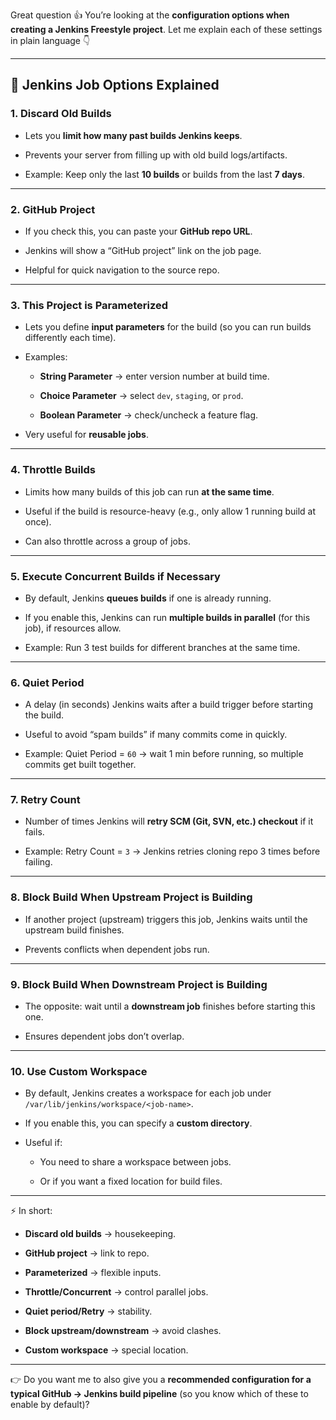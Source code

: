 Great question 👍 You’re looking at the **configuration options when creating a Jenkins Freestyle project**. Let me explain each of these settings in plain language 👇

* * *

## 🔹 Jenkins Job Options Explained

### **1\. Discard Old Builds**

- Lets you **limit how many past builds Jenkins keeps**.
    
- Prevents your server from filling up with old build logs/artifacts.
    
- Example: Keep only the last **10 builds** or builds from the last **7 days**.
    

* * *

### **2\. GitHub Project**

- If you check this, you can paste your **GitHub repo URL**.
    
- Jenkins will show a “GitHub project” link on the job page.
    
- Helpful for quick navigation to the source repo.
    

* * *

### **3\. This Project is Parameterized**

- Lets you define **input parameters** for the build (so you can run builds differently each time).
    
- Examples:
    
    - **String Parameter** → enter version number at build time.
        
    - **Choice Parameter** → select `dev`, `staging`, or `prod`.
        
    - **Boolean Parameter** → check/uncheck a feature flag.
        
- Very useful for **reusable jobs**.
    

* * *

### **4\. Throttle Builds**

- Limits how many builds of this job can run **at the same time**.
    
- Useful if the build is resource-heavy (e.g., only allow 1 running build at once).
    
- Can also throttle across a group of jobs.
    

* * *

### **5\. Execute Concurrent Builds if Necessary**

- By default, Jenkins **queues builds** if one is already running.
    
- If you enable this, Jenkins can run **multiple builds in parallel** (for this job), if resources allow.
    
- Example: Run 3 test builds for different branches at the same time.
    

* * *

### **6\. Quiet Period**

- A delay (in seconds) Jenkins waits after a build trigger before starting the build.
    
- Useful to avoid “spam builds” if many commits come in quickly.
    
- Example: Quiet Period = `60` → wait 1 min before running, so multiple commits get built together.
    

* * *

### **7\. Retry Count**

- Number of times Jenkins will **retry SCM (Git, SVN, etc.) checkout** if it fails.
    
- Example: Retry Count = `3` → Jenkins retries cloning repo 3 times before failing.
    

* * *

### **8\. Block Build When Upstream Project is Building**

- If another project (upstream) triggers this job, Jenkins waits until the upstream build finishes.
    
- Prevents conflicts when dependent jobs run.
    

* * *

### **9\. Block Build When Downstream Project is Building**

- The opposite: wait until a **downstream job** finishes before starting this one.
    
- Ensures dependent jobs don’t overlap.
    

* * *

### **10\. Use Custom Workspace**

- By default, Jenkins creates a workspace for each job under `/var/lib/jenkins/workspace/<job-name>`.
    
- If you enable this, you can specify a **custom directory**.
    
- Useful if:
    
    - You need to share a workspace between jobs.
        
    - Or if you want a fixed location for build files.
        

* * *

⚡ In short:

- **Discard old builds** → housekeeping.
    
- **GitHub project** → link to repo.
    
- **Parameterized** → flexible inputs.
    
- **Throttle/Concurrent** → control parallel jobs.
    
- **Quiet period/Retry** → stability.
    
- **Block upstream/downstream** → avoid clashes.
    
- **Custom workspace** → special location.
    

* * *

👉 Do you want me to also give you a **recommended configuration for a typical GitHub → Jenkins build pipeline** (so you know which of these to enable by default)?